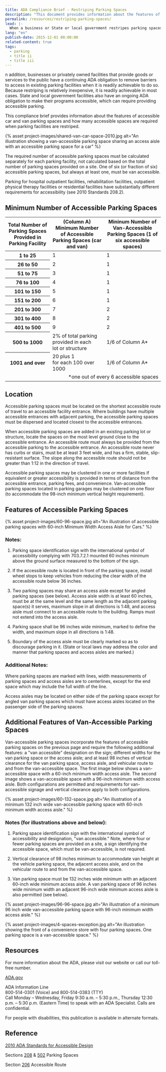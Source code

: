 ```yaml
---
title: ADA Compliance Brief - Restriping Parking Spaces
description: "This document provides information about the features of accessible car and van parking spaces and how many accessible spaces are required when parking facilities are restriped."
permalink: /resources/restriping-parking-spaces/
lead: |-
  When a business or State or local government restripes parking spaces in a parking lot or parking structure (parking facilities), it must provide accessible parking spaces as required by the 2010 ADA Standards for Accessible Design (2010 Standards).  
lang: "en"
publish-date: 2015-12-01 00:00:00
related-content: true
tags:
  - parking
  - title ii
  - title iii
---
```

n addition, businesses or privately owned facilities that provide goods or services to the public have a continuing ADA obligation to remove barriers to access in existing parking facilities when it is readily achievable to do so. Because restriping is relatively inexpensive, it is readily achievable in most cases. State and local government facilities also have an ongoing ADA obligation to make their programs accessible, which can require providing accessible parking.  

This compliance brief provides information about the features of accessible car and van parking spaces and how many accessible spaces are required when parking facilities are restriped.  

{% asset project-images/shared-van-car-space-2010.jpg alt="An illustration showing a van-accessible parking space sharing an access aisle with an accessible parking space for a car" %}

The required number of accessible parking spaces must be calculated separately for each parking facility, not calculated based on the total number of parking spaces provided on a site. One of six (or fraction of six) accessible parking spaces, but always at least one, must be van accessible.  

Parking for hospital outpatient facilities, rehabilitation facilities, outpatient physical therapy facilities or residential facilities have substantially different requirements for accessibility (see 2010 Standards 208.2).  

## Minimum Number of Accessible Parking Spaces  
<table class="usa-table">
<thead>

<tr>
	<th scope="col">Total Number of Parking Spaces Provided in Parking Facility</th>
						<th scope="col">(Column A) Minimum Number of Accessible Parking Spaces (car and van)</th>
						<th scope="col">Mininum Number of Van-Accessible Parking Spaces (1 of six accessible spaces)</th>
					</tr>
          </thead>
          <tbody>
					<tr>
						<th scope="row">
							1 to 25
					  </th>
						<td>
							1
					  </td>
						<td>
							1
						</td>
					</tr>
					<tr>
						<th scope="row">26 to 50
      </th>
						<td>2
      </td>
						<td>1
					  </td>
					</tr>
					<tr>
						<th scope="row">51 to 75
      </th>
						<td>3
      </td>
						<td>1
					  </td>
					</tr>
					<tr>
						<th scope="row">76 to 100
      </th>
						<td>4
      </td>
						<td>1
					  </td>
					</tr>
					<tr>
						<th scope="row">101 to 150
      </th>
						<td>5
      </td>
						<td>1
					  </td>
					</tr>
					<tr>
						<th scope="row">151 to 200
      </th>
						<td>6
      </td>
						<td>1
					  </td>
					</tr>
					<tr>
						<th scope="row">201 to 300
      </th>
						<td>7
      </td>
						<td>2
					  </td>
					</tr>
					<tr>
						<th scope="row">301 to 400
      </th>
						<td>8
      </td>
						<td>2
					  </td>
					</tr>
					<tr>
						<th scope="row">401 to 500
      </th>
						<td>9
      </td>
						<td>2
					  </td>
					</tr>
					<tr>
					<th scope="row">500 to 1000
      </th>
						<td>2% of total parking <br/>provided in each <br/>lot or structure
      </td>
						<td>1/6 of Column A*
					  </td>
					</tr>
					<tr>
					<th scope="row">1001 and over
					  </th>
						<td>20 plus 1 <br/>for each 100 over 1000
      </td>
						<td>1/6 of Column A*
					  </td>
					</tr>
                    <tr>
                      <td colspan="3" align="right">*one out of every 6 accessible spaces</td></tr>
				</tbody>
		  </table>

## Location  

Accessible parking spaces must be located on the shortest accessible route of travel to an accessible facility entrance. Where buildings have multiple accessible entrances with adjacent parking, the accessible parking spaces must be dispersed and located closest to the accessible entrances.  

When accessible parking spaces are added in an existing parking lot or structure, locate the spaces on the most level ground close to the accessible entrance. An accessible route must always be provided from the accessible parking to the accessible entrance. An accessible route never has curbs or stairs, must be at least 3 feet wide, and has a firm, stable, slip-resistant surface. The slope along the accessible route should not be greater than 1:12 in the direction of travel.  

Accessible parking spaces may be clustered in one or more facilities if equivalent or greater accessibility is provided in terms of distance from the accessible entrance, parking fees, and convenience. Van-accessible parking spaces located in parking garages may be clustered on one floor (to accommodate the 98-inch minimum vertical height requirement).  

## Features of Accessible Parking Spaces  

{% asset project-images/60-96-space.jpg alt="An illustration of accessible parking spaces with 60-inch Minimum Width Access Aisle for Cars." %}

### Notes:  

1. Parking space identification sign with the international symbol of accessibility complying with 703.7.2.1 mounted 60 inches minimum above the ground surface measured to the bottom of the sign.  

2. If the accessible route is located in front of the parking space, install wheel stops to keep vehicles from reducing the clear width of the accessible route below 36 inches.  

3. Two parking spaces may share an access aisle except for angled parking spaces (see below).  Access aisle width is at least 60 inches, must be at the same level and the same length as the adjacent parking space(s) it serves, maximum slope in all directions is 1:48, and access aisle must connect to an accessible route to the building. Ramps must not extend into the access aisle.  

4. Parking space shall be 96 inches wide minimum, marked to define the width, and maximum slope in all directions is 1:48.  

5. Boundary of the access aisle must be clearly marked so as to discourage parking in it. (State or local laws may address the color and manner that parking spaces and access aisles are marked.)  

### Additional Notes:  

Where parking spaces are marked with lines, width measurements of parking spaces and access aisles are to centerlines, except for the end space which may include the full width of the line.  

Access aisles may be located on either side of the parking space except for angled van parking spaces which must have access aisles located on the passenger side of the parking spaces.

## Additional Features of Van-Accessible Parking Spaces  

Van-accessible parking spaces incorporate the features of accessible parking spaces on the previous page and require the following additional features: a "van accessible" designation on the sign; different widths for the van parking space or the access aisle; and at least 98 inches of vertical clearance for the van parking space, access aisle, and vehicular route to and from the van-accessible space. The first image below shows a van-accessible space with a 60-inch minimum width access aisle. The second image shows a van-accessible space with a 96-inch minimum width access aisle. Both configurations are permitted and requirements for van-accessible signage and vertical clearance apply to both configurations.  

{% asset project-images/60-132-space.jpg alt="An illustration of a minimum 132 inch wide van-accessible parking space with 60-inch minimum width access aisle." %}

### Notes (for illustrations above and below):  

1. Parking space identification sign with the international symbol of accessibility and designation, "van accessible." Note, where four or fewer parking spaces are provided on a site, a sign identifying the accessible space, which must be van-accessible, is not required.  

2. Vertical clearance of 98 inches minimum to accommodate van height at the vehicle parking space, the adjacent access aisle, and on the vehicular route to and from the van-accessible space.  

3. Van parking space must be 132 inches wide minimum with an adjacent 60-inch wide minimum access aisle. A van parking space of 96 inches wide minimum width an adjacent 96-inch wide minimum access aisle is also permitted (see below).  

{% asset project-images/96-96-space.jpg alt="An illustration of a minimum 96 inch wide van-accessible parking space with 96-inch minimum width access aisle." %}

{% asset project-images/4-spaces-exception.jpg alt="An illustration showing the front of a convenience store with four parking spaces.  One parking space is a van-accessible space." %}

## Resources  

For more information about the ADA, please visit our website or call our toll-free number.

[ADA.gov](https://www.ada.gov)

ADA Information Line  
800-514-0301 (Voice) and  800-514-0383 (TTY)  
Call Monday – Wednesday, Friday 9:30 a.m. – 5:30 p.m., Thursday 12:30 p.m. – 5:30 p.m. (Eastern Time) to speak with an ADA Specialist. Calls are confidential.

For people with disabilities, this publication is available in alternate formats.

## Reference

[2010 ADA Standards for Accessible Design](https://www.ada.gov/regs2010/2010ADAStandards/2010ADAstandards.htm)  

Sections [208](https://www.ada.gov/regs2010/2010ADAStandards/2010ADAstandards.htm#pgfId-1010282) & [502](https://www.ada.gov/regs2010/2010ADAStandards/2010ADAstandards.htm#pgfId-1006250) Parking Spaces  

Section [206](https://www.ada.gov/regs2010/2010ADAStandards/2010ADAstandards.htm#pgfId-1010125) Accessible Route  
